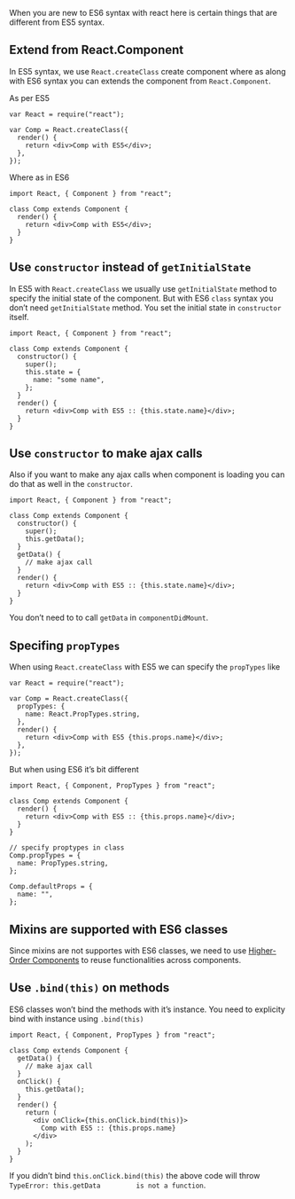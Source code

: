 When you are new to ES6 syntax with react here is certain things that are different from ES5 syntax.

Extend from React.Component
---------------------------

In ES5 syntax, we use `React.createClass` create component where as along with ES6 syntax you can extends the component from `React.Component`.

As per ES5

    var React = require("react");

    var Comp = React.createClass({
      render() {
        return <div>Comp with ES5</div>;
      },
    });

Where as in ES6

    import React, { Component } from "react";

    class Comp extends Component {
      render() {
        return <div>Comp with ES5</div>;
      }
    }

Use `constructor` instead of `getInitialState`
----------------------------------------------

In ES5 with `React.createClass` we usually use `getInitialState` method to specify the initial state of the component. But with ES6 `class` syntax you don’t need `getInitialState` method. You set the initial state in `constructor` itself.

    import React, { Component } from "react";

    class Comp extends Component {
      constructor() {
        super();
        this.state = {
          name: "some name",
        };
      }
      render() {
        return <div>Comp with ES5 :: {this.state.name}</div>;
      }
    }

Use `constructor` to make ajax calls
------------------------------------

Also if you want to make any ajax calls when component is loading you can do that as well in the `constructor`.

    import React, { Component } from "react";

    class Comp extends Component {
      constructor() {
        super();
        this.getData();
      }
      getData() {
        // make ajax call
      }
      render() {
        return <div>Comp with ES5 :: {this.state.name}</div>;
      }
    }

You don’t need to to call `getData` in `componentDidMount`.

Specifing `propTypes`
---------------------

When using `React.createClass` with ES5 we can specify the `propTypes` like

    var React = require("react");

    var Comp = React.createClass({
      propTypes: {
        name: React.PropTypes.string,
      },
      render() {
        return <div>Comp with ES5 {this.props.name}</div>;
      },
    });

But when using ES6 it’s bit different

    import React, { Component, PropTypes } from "react";

    class Comp extends Component {
      render() {
        return <div>Comp with ES5 :: {this.props.name}</div>;
      }
    }

    // specify proptypes in class
    Comp.propTypes = {
      name: PropTypes.string,
    };

    Comp.defaultProps = {
      name: "",
    };

Mixins are supported with ES6 classes
-------------------------------------

Since mixins are not supportes with ES6 classes, we need to use [Higher-Order Components](https://gist.github.com/sebmarkbage/ef0bf1f338a7182b6775) to reuse functionalities across components.

Use `.bind(this)` on methods
----------------------------

ES6 classes won’t bind the methods with it’s instance. You need to explicity bind with instance using `.bind(this)`

    import React, { Component, PropTypes } from "react";

    class Comp extends Component {
      getData() {
        // make ajax call
      }
      onClick() {
        this.getData();
      }
      render() {
        return (
          <div onClick={this.onClick.bind(this)}>
            Comp with ES5 :: {this.props.name}
          </div>
        );
      }
    }

If you didn’t bind `this.onClick.bind(this)` the above code will throw `TypeError: this.getData         is not a function`.
